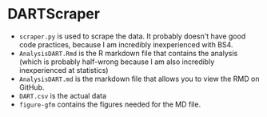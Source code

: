 # DARTScraper

- `scraper.py` is used to scrape the data. It probably doesn't have good code practices, because I am incredibly inexperienced with BS4.
- `AnalysisDART.Rmd` is the R markdown file that contains the analysis (which is probably half-wrong because I am also incredibly inexperienced at statistics)
- `AnalysisDART.md` is the markdown file that allows you to view the RMD on GitHub.
- `DART.csv` is the actual data
- `figure-gfm` contains the figures needed for the MD file.
